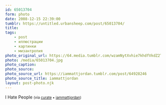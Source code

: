 ```yaml
---
id: 65013704
form: photo
date: 2008-12-15 22:39:00
tumblr: https://untitled.urbansheep.com/post/65013704/
title:
tags:
    - post
    - иллюстрации
    - картинки
    - мизантропия
photo_original_url: https://64.media.tumblr.com/wzamNytXvhie7khdfVkdZ2Tco1_400.jpg
photo: /media/65013704.jpg
photo_caption: 
photo_source:
photo_source_url: https://iammattjordan.tumblr.com/post/64928246
photo_source_title: iammattjordan
layout: post-photo.njk
---
```


<p>I Hate People <small>(via <a href="http://curate.tumblr.com/post/64933356/via-iammattjordan">curate</a> • <a href="http://iammattjordan.tumblr.com/post/64928246">iammattjordan</a>)</small></p>
